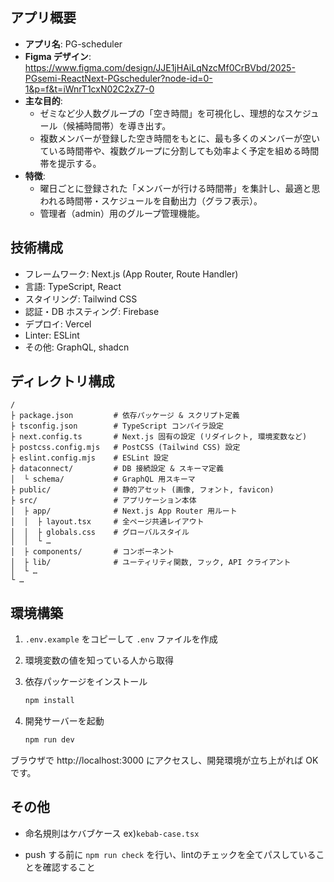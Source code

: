 ## アプリ概要

- **アプリ名**: PG-scheduler
- **Figma デザイン**:  
  https://www.figma.com/design/JJE1jHAiLqNzcMf0CrBVbd/2025-PGsemi-ReactNext-PGscheduler?node-id=0-1&p=f&t=iWnrT1cxN02C2xZ7-0
- **主な目的**:
  - ゼミなど少人数グループの「空き時間」を可視化し、理想的なスケジュール（候補時間帯）を導き出す。
  - 複数メンバーが登録した空き時間をもとに、最も多くのメンバーが空いている時間帯や、複数グループに分割しても効率よく予定を組める時間帯を提示する。
- **特徴**:
  - 曜日ごとに登録された「メンバーが行ける時間帯」を集計し、最適と思われる時間帯・スケジュールを自動出力（グラフ表示）。
  - 管理者（admin）用のグループ管理機能。

## 技術構成

- フレームワーク: Next.js (App Router, Route Handler)
- 言語: TypeScript, React
- スタイリング: Tailwind CSS
- 認証・DB ホスティング: Firebase
- デプロイ: Vercel
- Linter: ESLint
- その他: GraphQL, shadcn

## ディレクトリ構成

```
/
├ package.json         # 依存パッケージ & スクリプト定義
├ tsconfig.json        # TypeScript コンパイラ設定
├ next.config.ts       # Next.js 固有の設定 (リダイレクト, 環境変数など)
├ postcss.config.mjs   # PostCSS (Tailwind CSS) 設定
├ eslint.config.mjs    # ESLint 設定
├ dataconnect/         # DB 接続設定 & スキーマ定義
│  └ schema/           # GraphQL 用スキーマ
├ public/              # 静的アセット (画像, フォント, favicon)
├ src/                 # アプリケーション本体
│  ├ app/              # Next.js App Router 用ルート
│  │  ├ layout.tsx     # 全ページ共通レイアウト
│  │  ├ globals.css    # グローバルスタイル
│  │  └ …
│  ├ components/       # コンポーネント
│  ├ lib/              # ユーティリティ関数, フック, API クライアント
│  └ …
└ …
```

## 環境構築

1. `.env.example` をコピーして `.env` ファイルを作成
2. 環境変数の値を知っている人から取得
3. 依存パッケージをインストール

   ```bash
   npm install
   ```

4. 開発サーバーを起動
   ```bash
   npm run dev
   ```

ブラウザで http://localhost:3000 にアクセスし、開発環境が立ち上がれば OK です。

## その他

- 命名規則はケバブケース
  ex)`kebab-case.tsx`

- push する前に `npm run check` を行い、lintのチェックを全てパスしていることを確認すること
